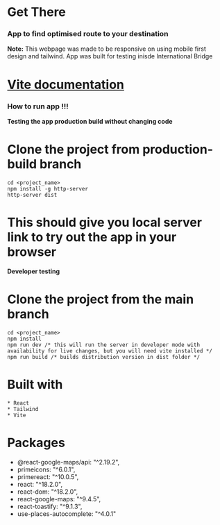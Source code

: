 # Get There
 

###  App to find optimised route to your destination

**Note:** 
This webpage was made to be responsive on using mobile first design and tailwind. App was built for testing inisde International Bridge 

# <a href="https://vitejs.dev/guide/">Vite documentation </a>

###  How to run app !!!

  **Testing the app production build without changing code**
  # Clone the project from production-build branch
```
cd <project_name>
npm install -g http-server
http-server dist
```  
  # This should give you local server link to try out the app in your browser
  
  **Developer testing**
  # Clone the project from the main branch
  ```
cd <project_name>
npm install
npm run dev /* this will run the server in developer mode with availability for live changes, but you will need vite installed */
npm run build /* builds distribution version in dist folder */

```

# Built with

    * React
    * Tailwind
    * Vite

# Packages

  * @react-google-maps/api: "^2.19.2",
  * primeicons: "^6.0.1",
  * primereact: "^10.0.5",
  * react: "^18.2.0",
  * react-dom: "^18.2.0",
  * react-google-maps: "^9.4.5",
  * react-toastify: "^9.1.3",
  * use-places-autocomplete: "^4.0.1"
